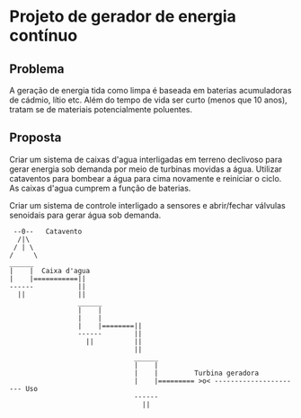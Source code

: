 # Projeto de gerador de energia contínuo

## Problema

A geração de energia tida como limpa é baseada em baterias acumuladoras de cádmio, lítio etc. Além do tempo de vida ser curto (menos que 10 anos), tratam se de materiais potencialmente poluentes.

## Proposta

Criar um sistema de caixas d'agua interligadas em terreno declivoso para gerar energia sob demanda por meio de turbinas movidas a água. Utilizar cataventos para bombear a água para cima novamente e reiniciar o ciclo.
As caixas d'agua cumprem a função de baterias.

Criar um sistema de controle interligado a sensores e abrir/fechar válvulas senoidais para gerar água sob demanda.


```  \ /
 --0--   Catavento
  /|\
 / | \
/     \
______
|    |  Caixa d'agua
|    |===========||
------           ||
  ||             ||
                 ______
                 |    |
                 |    |
                 |    |========||
                 ------        ||
                   ||          ||
                               ||
                               ______
                               |    |
                               |    |         Turbina geradora
                               |    |========= >o< ---------------------- Uso
                               ------ 
                                 ||
